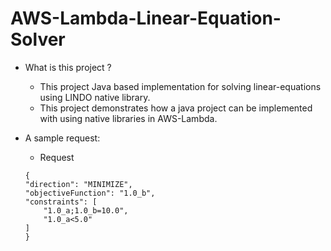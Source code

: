 # AWS-Lambda-Linear-Equation-Solver
* What is this project ?
    - This project Java based implementation for solving linear-equations using LINDO native library.
    - This project demonstrates how a java project can be implemented with using native libraries in AWS-Lambda.

* A sample request:
    - Request
    ```
    { 
	"direction": "MINIMIZE",
	"objectiveFunction": "1.0_b",
	"constraints": [ 
		"1.0_a;1.0_b=10.0",
		"1.0_a<5.0"
	] 
    }
    ```
